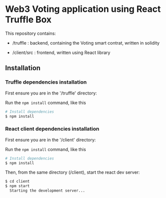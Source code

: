 # Web3 Voting application using React Truffle Box

This repository contains:

- /truffle :    backend, containing the Voting smart contrat, written in solidity

- /client/src : frontend, written using React library


## Installation

### Truffle dependencies installation

First ensure you are in the '/truffle' directory:

Run the `npm install` command, like this

```sh
# Install dependencies
$ npm install
```

### React client dependencies installation

First ensure you are in the '/client' directory:

Run the `npm install` command, like this

```sh
# Install dependencies
$ npm install
```

Then, from the same directory (/client), start the react dev server:

```sh
$ cd client
$ npm start
  Starting the development server...
```

